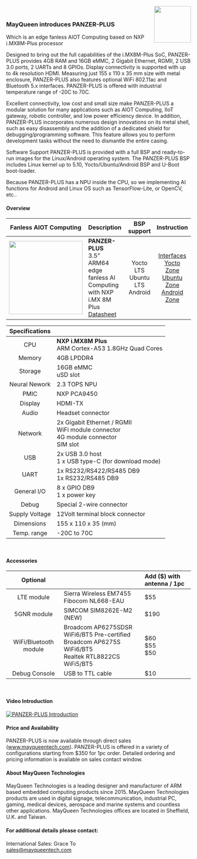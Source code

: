 <img src="https://www.mayqueentech.com/img/logo.png" width="100" align="right">
<br>

### MayQueen introduces PANZER-PLUS
Which is an edge fanless AIOT Computing based on NXP i.MX8M-Plus processor

Designed to bring out the full capabilities of the i.MX8M-Plus SoC, PANZER-PLUS provides 4GB RAM and 16GB eMMC, 2 Gigabit Ethernet, RGMII, 2 USB 3.0 ports, 2 UARTs and 8 GPIOs. Display connectivity is supported with up to 4k resolution HDMI. Measuring just 155 x 110 x 35 mm size with metal enclosure, PANZER-PLUS also features optional WiFi 802.11ac and Bluetooth 5.x interfaces. PANZER-PLUS is offered with industrial temperature range of -20C to 70C.

Excellent connectivity, low cost and small size make PANZER-PLUS a modular solution for many applications such as AIOT Computing, IIoT gateway, robotic controller, and low power efficiency device. In addition, PANZER-PLUS incorporates numerous design innovations on its metal shell, such as easy disassembly and the addition of a dedicated shield for debugging/programming software. This feature allows you to perform development tasks without the need to dismantle the entire casing.

Software Support
PANZER-PLUS is provided with a full BSP and ready-to-run images for the Linux/Android operating system.
The PANZER-PLUS BSP includes Linux kernel up to 5.10, Yocto/Ubuntu/Android BSP and U-Boot boot-loader.

Because PANZER-PLUS has a NPU inside the CPU, so we implementing AI functions for Android and Linux OS such as TensorFlow-Lite, or OpenCV, etc..
<br>

#### Overview
|                         Fanless AIOT Computing                         | Description                                                  |                       BSP support                       |                       Instruction                        |
| :----------------------------------------------------------: | :----------------------------------------------------------- | :---------------------------------------------------------: | :----------------------------------------------------------: |
| <img src="https://mayqueen-lab.github.io/img/panzer-plus.png" width="200"/> | **PANZER-PLUS** <br />     3.5" ARM64 edge fanless AI Computing with NXP i.MX 8M Plus <br/> [Datasheet](https://www.dropbox.com/scl/fi/w1sx5vcurrjmk9k94e4r3/panzer-plus.pdf?rlkey=55t78y84gnl08i8bre0hh3ckh&dl=0) | Yocto LTS <br /> Ubuntu LTS <br /> Android | [Interfaces](https://github.com/MayQueenTechCommunity/PANZER-PLUS/wiki/Interfaces) <br /> [Yocto Zone](https://github.com/MayQueenTechCommunity/PANZER-PLUS/wiki/Yocto-Zone) <br /> [Ubuntu Zone](https://github.com/MayQueenTechCommunity/PANZER-PLUS/wiki/Ubuntu-Zone) <br /> [Android Zone](https://github.com/MayQueenTechCommunity/PANZER-PLUS/wiki/Android-Zone) <br /> |


|                         Specifications                         |                                                   |
| :----------------------------------------------------------: | :----------------------------------------------------------- |
| CPU | **NXP i.MX8M Plus** <br />    ARM Cortex-A53 1.8GHz Quad Cores |
| Memory | 4GB LPDDR4 |
| Storage | 16GB eMMC <br /> uSD slot|
| Neural Nework | 2.3 TOPS NPU |
| PMIC | NXP PCA9450 |
| Display | HDMI-TX|
| Audio | Headset connector |
| Network | 2x Gigabit Ethernet / RGMII <br /> WiFi module connector <br /> 4G module connector <br /> SIM slot |
| USB | 2x USB 3.0 host <br /> 1 x USB type-C (for download mode) |
| UART | 1x RS232/RS422/RS485 DB9 <br /> 1x RS232/RS485 DB9 |
| General I/O | 8 x GPIO DB9 <br /> 1 x power key |
| Debug | Special 2-wire connector |
| Supply Voltage | 12Volt terminal block connector |
| Dimensions | 155 x 110 x 35 (mm) |
| Temp. range | -20C to 70C |
<br>

#### Accessories

|                         Optional                         |                                                   |                         Add ($) with antenna / 1pc                    |
| :----------------------------------------------------------: | :----------------------------------------------------------- |:----------------------------------------------------------- |
| LTE module | Sierra Wireless EM7455 <br /> Fibocom NL668-EAU| $55|
| 5GNR module | SIMCOM SIM8262E-M2 (NEW) | $190 |
| WiFi/Bluetooth module | Broadcom AP6275SDSR WiFi6/BT5 Pre-certified <br /> Broadcom AP6275S WiFi6/BT5 <br /> Realtek RTL8822CS WiFi5/BT5 | $60 <br /> $55 <br /> $50|
| Debug Console | USB to TTL cable | $10|
<br>

#### Video Introduction
[![PANZER-PLUS Introduction](https://res.cloudinary.com/marcomontalbano/image/upload/v1706499781/video_to_markdown/images/youtube--kA_dhOvVW94-c05b58ac6eb4c4700831b2b3070cd403.jpg)](https://www.youtube.com/watch?v=kA_dhOvVW94 "PANZER-PLUS Introduction")
<br>

#### Price and Availability
PANZER-PLUS is now available through direct sales (www.mayqueentech.com).
PANZER-PLUS is offered in a variety of configurations starting from $350 for 1pc order.
Detailed ordering and pricing information is available on sales contact window.
<br>

#### About MayQueen Technologies
MayQueen Technologies is a leading designer and manufacturer of ARM based embedded computing products since 2015.
MayQueen Technologies products are used in digital signage, telecommunication, industrial PC, gaming, medical devices, aerospace and marine systems and countless other applications.
MayQueen Technologies offices are located in Sheffield, U.K. and Taiwan.
<br>

#### For additional details please contact:

International Sales: Grace To
<br> 
sales@mayqueentech.com 


